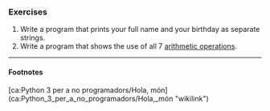 ### Exercises

1.  Write a program that prints your full name and your birthday as
    separate strings.
2.  Write a program that shows the use of all 7 [arithmetic
    operations](#Arithmetic_expressions "wikilink").

------------------------------------------------------------------------

#### Footnotes

<references/>
[ca:Python 3 per a no programadors/Hola,
món](ca:Python_3_per_a_no_programadors/Hola,_món "wikilink")

[^1]: [Here](Computer_Programming/Hello_world "wikilink") is a great
    list of the famous \"Hello, world!\" program in many programming
    languages. Just so you know how simple Python can be\...
